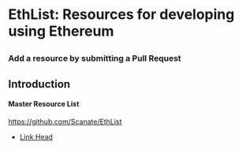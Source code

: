 # EthList: Resources for developing using Ethereum</p>
### Add a resource by submitting a Pull Request



## Introduction

#### Master Resource List
https://github.com/Scanate/EthList




- [Link Head
](url
)
